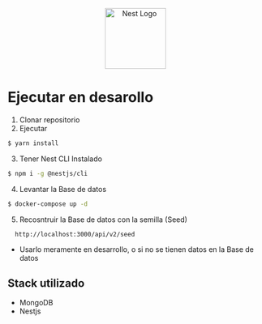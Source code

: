 <p align="center">
  <a href="http://nestjs.com/" target="blank"><img src="https://nestjs.com/img/logo-small.svg" width="120" alt="Nest Logo" /></a>
</p>

# Ejecutar en desarollo
1.  Clonar repositorio
2. Ejecutar

```bash
$ yarn install
```
3. Tener Nest CLI Instalado

```bash
$ npm i -g @nestjs/cli
```

4. Levantar la Base de datos
```bash
$ docker-compose up -d
```
5. Recosntruir la Base de datos con la semilla (Seed)
```url
  http://localhost:3000/api/v2/seed
```
- Usarlo meramente en desarrollo, o si no se tienen datos en la Base de datos

## Stack utilizado 

* MongoDB
* Nestjs
